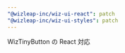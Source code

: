 ```yaml
---
"@wizleap-inc/wiz-ui-react": patch
"@wizleap-inc/wiz-ui-styles": patch
---
```


WizTinyButton の React 対応
